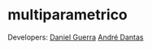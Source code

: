 # multiparametrico
Developers: 
    [Daniel Guerra](https://github.com/danielguerravf)
    [André Dantas](https://github.com/lordcobisco)
 
